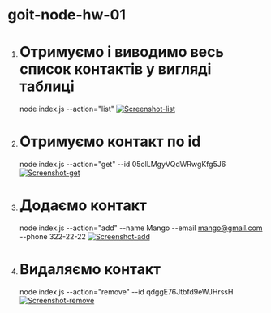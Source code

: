 # goit-node-hw-01

1. # Отримуємо і виводимо весь список контактів у вигляді таблиці

   node index.js --action="list"
   <a href="https://ibb.co/rQfgqC0"><img src="https://i.ibb.co/Rg41txb/Screenshot-1.png" alt="Screenshot-list"/></a>

2. # Отримуємо контакт по id

   node index.js --action="get" --id 05olLMgyVQdWRwgKfg5J6
   <a href="https://ibb.co/BZQFx0r"><img src="https://i.ibb.co/9T1SLQV/Screenshot-2.png" alt="Screenshot-get" /></a>

3. # Додаємо контакт

   node index.js --action="add" --name Mango --email mango@gmail.com --phone 322-22-22
   <a href="https://ibb.co/sWDkY9k"><img src="https://i.ibb.co/jJxBXkB/Screenshot-3.png" alt="Screenshot-add" /></a>

4. # Видаляємо контакт
   node index.js --action="remove" --id qdggE76Jtbfd9eWJHrssH
   <a href="https://ibb.co/DY9cS3w"><img src="https://i.ibb.co/G9WYbgC/Screenshot-4.png" alt="Screenshot-remove" /></a>
